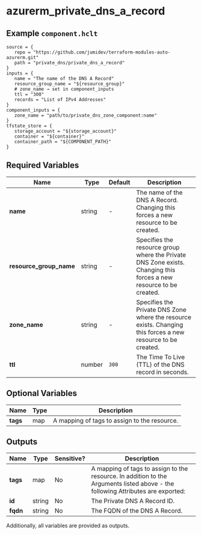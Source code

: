 # azurerm_private_dns_a_record



## Example `component.hclt`

```hcl
source = {
   repo = "https://github.com/jumidev/terraform-modules-auto-azurerm.git"   
   path = "private_dns/private_dns_a_record"   
}
inputs = {
   name = "The name of the DNS A Record"   
   resource_group_name = "${resource_group}"   
   # zone_name → set in component_inputs
   ttl = "300"   
   records = "List of IPv4 Addresses"   
}
component_inputs = {
   zone_name = "path/to/private_dns_zone_component:name"   
}
tfstate_store = {
   storage_account = "${storage_account}"   
   container = "${container}"   
   container_path = "${COMPONENT_PATH}"   
}
```

## Required Variables

| Name | Type |  Default  |  Description |
| ---- | --------- |  ----------- | ----------- |
| **name** | string |  -  |  The name of the DNS A Record. Changing this forces a new resource to be created. | 
| **resource_group_name** | string |  -  |  Specifies the resource group where the Private DNS Zone exists. Changing this forces a new resource to be created. | 
| **zone_name** | string |  -  |  Specifies the Private DNS Zone where the resource exists. Changing this forces a new resource to be created. | 
| **ttl** | number |  `300`  |  The Time To Live (TTL) of the DNS record in seconds. | 

## Optional Variables

| Name | Type |  Description |
| ---- | --------- |  ----------- |
| **tags** | map |  A mapping of tags to assign to the resource. | 



## Outputs

| Name | Type | Sensitive? | Description |
| ---- | ---- | --------- | --------- |
| **tags** | map | No  | A mapping of tags to assign to the resource. In addition to the Arguments listed above - the following Attributes are exported: | 
| **id** | string | No  | The Private DNS A Record ID. | 
| **fqdn** | string | No  | The FQDN of the DNS A Record. | 

Additionally, all variables are provided as outputs.
